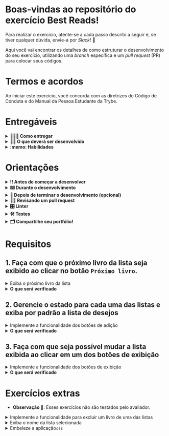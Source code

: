# Boas-vindas ao repositório do exercício Best Reads!

Para realizar o exercício, atente-se a cada passo descrito a seguir e, se tiver qualquer dúvida, envie-a por _Slack_! 🚀

Aqui você vai encontrar os detalhes de como estruturar o desenvolvimento do seu exercício, utilizando uma _branch_ específica e um _pull request_ (PR) para colocar seus códigos.

# Termos e acordos

Ao iniciar este exercício, você concorda com as diretrizes do Código de Conduta e do Manual da Pessoa Estudante da Trybe.

# Entregáveis

<details>
  <summary><strong>🤷🏽‍♀️ Como entregar</strong></summary><br />

Para entregar o seu exercício você deverá criar um _pull request_ neste repositório.

> **Relembrando 🧠**: Lembre-se que você pode consultar nosso conteúdo sobre [Git & GitHub](https://app.betrybe.com/course/4d67f5b4-34a6-489f-a205-b6c7dc50fc16/) e nosso [Blog - Git & GitHub](https://blog.betrybe.com/tecnologia/git-e-github/) sempre que precisar!

</details>

<details>
  <summary><strong>👨‍💻 O que deverá ser desenvolvido</strong></summary><br />

  Neste exercício, você vai desenvolver uma aplicação que renderizará um livro que poderá ser adicionado a diferentes listas de leitura. Para isso, utilize o React para gerenciar o estado das listas e também capturar eventos.

</details>

<details>
  <summary><strong>:memo: Habilidades</strong></summary><br />

Neste exercício, verificamos se você é capaz de:

- Inicializar um componente, dando a ele um estado predefinido;

- Ler o estado de um componente e usá-lo para alterar o que exibimos no _browser_;

- Atualizar o estado de um componente;

- Capturar eventos utilizando a sintaxe do React.

</details>


# Orientações

<details>
  <summary><strong>‼️ Antes de começar a desenvolver</strong></summary><br />

1. Clone o repositório

- Use o comando: `git clone git@github.com:tryber/sd-031-a-exercise-best-reads`.
- Entre na pasta do repositório que você acabou de clonar:
  - `cd sd-031-a-exercise-best-reads`

2. Instale as dependências

- `npm install`.

3. Crie uma branch a partir da branch `main`

- Verifique que você está na branch `main`
  - Exemplo: `git branch`
- Se não estiver, mude para a branch `main`
  - Exemplo: `git checkout main`
- Agora crie uma branch à qual você vai submeter os `commits` do seu exercício
  - Você deve criar uma branch no seguinte formato: `nome-de-usuario-nome-do-exercicio`
  - Exemplo: `git checkout -b joaozinho-sd-031-a-exercise-best-reads`

4. Adicione as mudanças ao _stage_ do Git e faça um `commit`

- Verifique que as mudanças ainda não estão no _stage_
  - Exemplo: `git status` (deve aparecer listada a pasta _joaozinho_ em vermelho)
- Adicione o novo arquivo ao _stage_ do Git
  - Exemplo:
    - `git add .` (adicionando todas as mudanças - _que estavam em vermelho_ - ao stage do Git)
    - `git status` (deve aparecer listado o arquivo _joaozinho/README.md_ em verde)
- Faça o `commit` inicial
  - Exemplo:
    - `git commit -m 'iniciando o exercício x'` (fazendo o primeiro commit)
    - `git status` (deve aparecer uma mensagem tipo _nothing to commit_ )

5. Adicione a sua branch com o novo `commit` ao repositório remoto

- Usando o exemplo anterior: `git push -u origin joaozinho-sd-031-a-exercise-best-reads`

6. Crie um novo `Pull Request` _(PR)_

- Vá até a página de _Pull Requests_ do [repositório no GitHub](https://github.com/tryber/sd-031-a-exercise-best-reads/pulls)
- Clique no botão verde _"New pull request"_
- Clique na caixa de seleção _"Compare"_ e escolha a sua branch **com atenção**
- Coloque um título para a sua _Pull Request_
  - Exemplo: _"Cria tela de busca"_
- Clique no botão verde _"Create pull request"_
- Adicione uma descrição para o _Pull Request_ e clique no botão verde _"Create pull request"_
- **Não se preocupe em preencher mais nada por enquanto!**
- Volte até a [página de _Pull Requests_ do repositório](https://github.com/tryber/sd-031-a-exercise-best-reads/pulls) e confira que o seu _Pull Request_ está criado

</details>

<details>
  <summary><strong>⌨️ Durante o desenvolvimento</strong></summary><br />

- Faça `commits` das alterações que você fizer no código regularmente

- Lembre-se de sempre após um (ou alguns) `commits` atualizar o repositório remoto

- Os comandos que você utilizará com mais frequência são:
  1. `git status` _(para verificar o que está em vermelho - fora do stage - e o que está em verde - no stage)_
  2. `git add` _(para adicionar arquivos ao stage do Git)_
  3. `git commit` _(para criar um commit com os arquivos que estão no stage do Git)_
  4. `git push -u origin nome-da-branch` _(para enviar o commit para o repositório remoto na primeira vez que fizer o `push` de uma nova branch)_
  5. `git push` _(para enviar o commit para o repositório remoto após o passo anterior)_

</details>

<details>
  <summary><strong>🤝 Depois de terminar o desenvolvimento (opcional)</strong></summary><br />

Para sinalizar que o seu exercício está pronto para o _"Code Review"_, faça o seguinte:

- Vá até a página **DO SEU** _Pull Request_, adicione a label de _"code-review"_ e marque seus colegas:

  - No menu à direita, clique no _link_ **"Labels"** e escolha a _label_ **code-review**;

  - No menu à direita, clique no _link_ **"Assignees"** e escolha **o seu usuário**;

  - No menu à direita, clique no _link_ **"Reviewers"** e digite `students`, selecione o time `tryber/students-sd-031-a`.

Caso tenha alguma dúvida, [aqui tem um video explicativo](https://vimeo.com/362189205).

</details>

<details>
  <summary><strong>🕵🏿 Revisando um pull request</strong></summary><br />

Use o conteúdo sobre [Code Review](https://app.betrybe.com/course/real-life-engineer/code-review) para te ajudar a revisar os _Pull Requests_.

</details>

<details>
  <summary><strong>🎛 Linter</strong></summary><br />

Para garantir a qualidade do código, vamos utilizar neste exercício os linters `ESLint` e `StyleLint`.
Assim o código estará alinhado com as boas práticas de desenvolvimento, sendo mais legível
e de fácil manutenção! Para rodá-los localmente, execute os comandos abaixo:

```bash
  npm run lint
  npm run lint:styles
```

⚠️ **Pull requests com issues de Linter não serão avaliadas. Atente-se para resolvê-las antes de finalizar o desenvolvimento!** ⚠️

Em caso de dúvidas, confira o material do course sobre [ESLint e Stylelint](https://app.betrybe.com/course/real-life-engineer/eslint).

</details>


<details>
  <summary><strong>🛠 Testes</strong></summary><br />

Para avaliar o exercício utilizaremos [React Testing Library (RTL)](https://testing-library.com/docs/react-testing-library/intro) para execução dos testes.

Na descrição dos requisitos (logo abaixo) será pedido que seja feita a adição de atributos data-testid nos elementos **HTML**. Vamos a um exemplo para deixar evidente essa configuração: se o requisito pedir "crie um botão e adicione o id de teste (ou data-testid) com o valor my-action, você pode escrever:

```html
<button data-testid="my-action"></button>
```

ou

```html
<a data-testid="my-action"></a>
```

Ou seja, o atributo `data-testid="my-action"` servirá para o React Testing Library(RTL) identificar o elemento e, dessa forma, conseguiremos realizar testes focados no comportamento da aplicação.

⚠ **Atenção:** muito cuidado com os nomes especificados nos requisitos! O conteúdo deve ser exatamente igual ao texto descrito no requisito.

Para verificar a solução proposta, você pode executar todos os testes localmente, basta executar:

```bash
npm test
```

💡 **Dica: desativando testes**

Especialmente no início, quando a maioria dos testes está falhando, a saída após executar os testes é extensa. Você pode desabilitar temporariamente um teste utilizando a função `skip` junto à função `it`. Como o nome indica, esta função "pula" um teste. Veja um exemplo:

```js
it.skip("Será validado se o campo de filtro por nome renderiza na tela", () => {
  render(<App />);
  const filterNameInput = screen.getByTestId(/name-filter/i);
  expect(filterNameInput).toBeInTheDocument();
});
```

![Usando comando .skip para pular um teste](images/skip-image.png)

Uma estratégia é pular todos os testes no início e ir implementando um teste de cada vez, removendo dele a função `skip`.

Você também pode rodar apenas um arquivo de teste, por exemplo:

```bash
npm test 
```

Uma outra forma para contornar esse problema é a utilização da função `.only` após o `it`. Com isso, será possível que apenas um requisito rode localmente e seja avaliado.

```js
it.only("Será validado se o campo de filtro por nome renderiza na tela", () => {
  render(<App />);
  const filterNameInput = screen.getByTestId(/name-filter/i);
  expect(filterNameInput).toBeInTheDocument();
});
```

![usando comando .only para rodar apenas um teste](images/only-image.png)

⚠️ **O avaliador automático não necessariamente avalia seu exercício na ordem em que os requisitos aparecem no readme. Isso acontece para deixar o processo de avaliação mais rápido. Então, não se assuste se isso acontecer, ok?**

</details>

<details>
  <summary><strong>🗂 Compartilhe seu portfólio!</strong></summary><br />

Você sabia que o LinkedIn é a principal rede social profissional e compartilhar o seu aprendizado lá é muito importante para quem deseja construir uma carreira de sucesso? Compartilhe esse exercício no seu LinkedIn, marque o perfil da Trybe (@trybe) e mostre para a sua rede toda a sua evolução.

</details>

# Requisitos

## 1. Faça com que o próximo livro da lista seja exibido ao clicar no botão `Próximo livro`.

<details>
  <summary>Exiba o próximo livro da lista</summary><br />

- Faça com que o próximo livro da lista seja exibido ao clicar no botão `Próximo livro` de forma que ele percorra toda a lista.

- Ao chegar no último livro da lista, o próximo livro deverá ser o primeiro da lista novamente.

</details>

<details>
  <summary><strong>O que será verificado</strong></summary><br />

- Se, ao carregar a página, as informações do primeiro livro da lista são exibidas.
- Se, ao clicar no botão `Próximo livro`, as informações dos próximos livros da lista são exibidas.
- Se, ao chegar no último livro da lista, ao clicar no botão `Próximo livro`, as informações do primeiro livro da lista são exibidas.

</details>

## 2. Gerencie o estado para cada uma das listas e exiba por padrão a lista de desejos

<details>
  <summary>Implemente a funcionalidade dos botões de adição</summary><br />

- Ao clicar em um dos botões que adicionam um livro a uma lista, as informações do livro devem ser adicionadas à respectiva lista.
- Exiba a lista de desejos por padrão no componente `BookList`.

</details>

<details>
  <summary><strong>O que será verificado</strong></summary><br />

- Se, ao clicar no botão `Adicionar à lista de desejos`, o livro é adicionado à lista de desejos, e as informações do livro são exibidas na tela.

</details>

## 3. Faça com que seja possível mudar a lista exibida ao clicar em um dos botões de exibição

<details>
<summary>Implemente a funcionalidade dos botões de exibição</summary><br />

  - Ao clicar em um dos botões de exibição, a lista exibida deve ser alterada para a lista correspondente ao botão clicado.

</details>

<details>
  <summary><strong>O que será verificado</strong></summary><br />

- Se, ao clicar no botão `Exibir lista de desejos`, a lista de desejos é exibida.
- Se, ao clicar no botão `Exibir lista de leitura`, a lista de leitura é exibida.
- Se, ao clicar no botão `Exibir lista de lidos`, a lista de lidos é exibida.

</details>

# Exercícios extras 

- **Observação 🔎**: Esses exercícios não são testados pelo avaliador.

<details>
<summary>Implemente a funcionalidade para excluir um livro de uma das listas</summary><br />

  - Crie um botão `Excluir` no componente `Book` que deve ser apenas renderizado dentro da lista e não na exibição de detalhes do livro.
  - Ao clicar no botão `Excluir` de um livro, o livro deve ser removido da lista correspondente.

</details>

<details>
<summary>Exiba o nome da lista selecionada</summary><br />

  - Exiba o nome da lista selecionada no lugar do Texto `"Lista de ..."`.
</details>

<details>
  <summary>Embeleze a aplicação<code>css</code></summary><br />
  
- Faça com que a aplicação fique bonita, utilizando `css` para isso.

</details>
